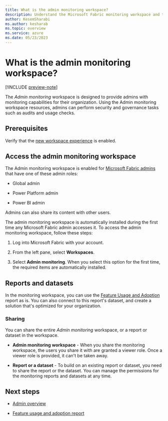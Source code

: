 ```yaml
---
title: What is the admin monitoring workspace?
description: Understand the Microsoft Fabric monitoring workspace and the reports it holds.
author: KesemSharabi
ms.author: kesharab
ms.topic: overview
ms.service: azure
ms.date: 05/23/2023
---
```


# What is the admin monitoring workspace?

[!INCLUDE [preview-note](../includes/preview-note.md)]

The *Admin monitoring* workspace is designed to provide admins with monitoring capabilities for their organization. Using the Admin monitoring workspace resources, admins can perform security and governance tasks such as audits and usage checks.

## Prerequisites

Verify that the [new workspace experience](/power-bi/admin/service-admin-portal-workspace#create-workspaces-new-workspace-experience) is enabled.

## Access the admin monitoring workspace

The Admin monitoring workspace is enabled for [Microsoft Fabric admins](admin-overview.md) that have one of these admin roles:

* Global admin

* Power Platform admin

* Power BI admin

Admins can also share its content with other users.

The admin monitoring workspace is automatically installed during the first time any Microsoft Fabric admin accesses it. To access the admin monitoring workspace, follow these steps:

1. Log into Microsoft Fabric with your account.

2. From the left pane, select **Workspaces**.

3. Select **Admin monitoring**. When you select this option for the first time, the required items are automatically installed.

## Reports and datasets

In the monitoring workspace, you can use the [Feature Usage and Adoption](admin-feature-usage-adoption.md) report as is. You can also connect to this report's dataset, and create a solution that's optimized for your organization.

### Sharing

You can share the entire *Admin monitoring* workspace, or a report or dataset in the workspace.

* **Admin monitoring workspace** - When you share the monitoring workspace, the users you share it with are granted a viewer role. Once a viewer role is provided, it can't be taken away.

* **Report or a dataset** - To build on an existing report or dataset, you need to share the report or the dataset. You can manage the permissions for the monitoring reports and datasets at any time.

## Next steps

* [Admin overview](admin-overview.md)

* [Feature usage and adoption report](admin-feature-usage-adoption.md)

